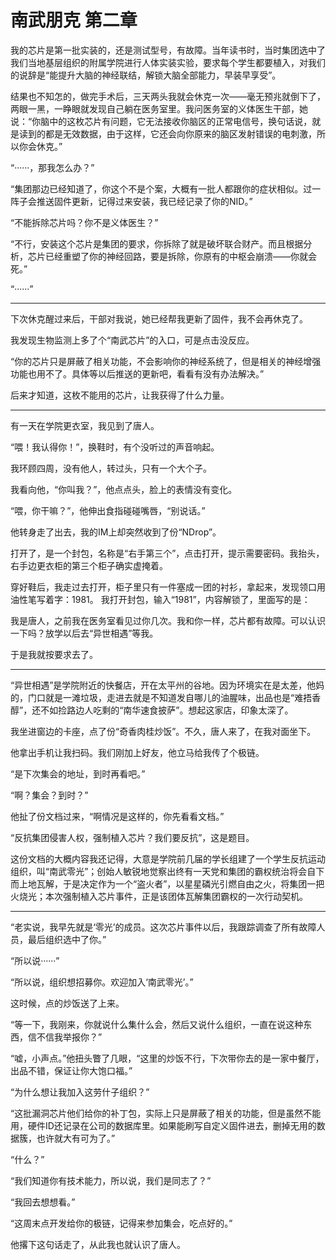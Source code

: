 # 南武朋克 第二章

我的芯片是第一批实装的，还是测试型号，有故障。当年读书时，当时集团选中了我们当地基层组织的附属学院进行人体实装实验，要求每个学生都要植入，对我们的说辞是“能提升大脑的神经联结，解锁大脑全部能力，早装早享受”。

结果也不知怎的，做完手术后，三天两头我就会休克一次——毫无预兆就倒下了，两眼一黑，一睁眼就发现自己躺在医务室里。我问医务室的义体医生干部，她说：“你脑中的这枚芯片有问题，它无法接收你脑区的正常电信号，换句话说，就是读到的都是无效数据，由于这样，它还会向你原来的脑区发射错误的电刺激，所以你会休克。”

“······，那我怎么办？”

“集团那边已经知道了，你这个不是个案，大概有一批人都跟你的症状相似。过一阵子会推送固件更新，记得过来安装，我已经记录了你的NID。”

“不能拆除芯片吗？你不是义体医生？”

“不行，安装这个芯片是集团的要求，你拆除了就是破坏联合财产。而且根据分析，芯片已经重塑了你的神经回路，要是拆除，你原有的中枢会崩溃——你就会死。”

“······”
***
下次休克醒过来后，干部对我说，她已经帮我更新了固件，我不会再休克了。

我发现生物监测上多了个“南武芯片”的入口，可是点击没反应。

“你的芯片只是屏蔽了相关功能，不会影响你的神经系统了，但是相关的神经增强功能也用不了。具体等以后推送的更新吧，看看有没有办法解决。”

后来才知道，这枚不能用的芯片，让我获得了什么力量。
***
有一天在学院更衣室，我见到了唐人。

“喂！我认得你！”，换鞋时，有个没听过的声音响起。

我环顾四周，没有他人，转过头，只有一个大个子。

我看向他，“你叫我？”，他点点头，脸上的表情没有变化。

“喂，你干嘛？”，他伸出食指碰碰嘴唇，“别说话。”

他转身走了出去，我的IM上却突然收到了份“NDrop”。

打开了，是一个封包，名称是“右手第三个”，点击打开，提示需要密码。我抬头，右手边更衣柜的第三个柜子确实虚掩着。

穿好鞋后，我走过去打开，柜子里只有一件塞成一团的衬衫，拿起来，发现领口用油性笔写着字：1981。 我打开封包，输入“1981”，内容解锁了，里面写的是：

我是唐人，之前我在医务室看见过你几次。我和你一样，芯片都有故障。可以认识一下吗？放学以后去“异世相遇”等我。

于是我就按要求去了。
***
“异世相遇”是学院附近的快餐店，开在太平州的谷地。因为环境实在是太差，他妈的，门口就是一滩垃圾，走进去就是不知道发自哪儿的油腥味，出品也是“难捂香醇”，还不如捡路边人吃剩的“南华速食披萨”。想起这家店，印象太深了。

我坐进窗边的卡座，点了份“奇香肉桂炒饭”。不久，唐人来了，在我对面坐下。

他拿出手机让我扫码。我们刚加上好友，他立马给我传了个极链。

“是下次集会的地址，到时再看吧。”

“啊？集会？到时？”

他扯了份文档过来，“啊情况是这样的，你先看看文档。”

“反抗集团侵害人权，强制植入芯片？我们要反抗”，这是题目。

这份文档的大概内容我还记得，大意是学院前几届的学长组建了一个学生反抗运动组织，叫“南武零光”；创始人敏锐地觉察出终有一天党和集团的霸权统治将会自下而上地瓦解，于是决定作为一个“盗火者”，以星星磷光引燃自由之火，将集团一把火烧光；本次强制植入芯片事件，正是该团体瓦解集团霸权的一次行动契机。
***
“老实说，我早先就是‘零光’的成员。这次芯片事件以后，我跟踪调查了所有故障人员，最后组织选中了你。”

“所以说······”

“所以说，组织想招募你。欢迎加入‘南武零光’。”

这时候，点的炒饭送了上来。

“等一下，我刚来，你就说什么集什么会，然后又说什么组织，一直在说这种东西，信不信我举报你？”

“嘘，小声点。”他扭头瞥了几眼，“这里的炒饭不行，下次带你去的是一家中餐厅，出品不错，保证让你大饱口福。”

“为什么想让我加入这劳什子组织？”

“这批漏洞芯片他们给你的补丁包，实际上只是屏蔽了相关的功能，但是虽然不能用，硬件ID还记录在公司的数据库里。如果能刷写自定义固件进去，删掉无用的数据簇，也许就大有可为了。”

“什么？”

“我们知道你有技术能力，所以说，我们是同志了？”

“我回去想想看。”

“这周末点开发给你的极链，记得来参加集会，吃点好的。”

他撂下这句话走了，从此我也就认识了唐人。